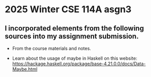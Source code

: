 # 2025 Winter CSE 114A asgn3

## I incorporated elements from the following sources into my assignment submission.

* From the course materials and notes.
- Learn about the usage of maybe in Haskell on this website: https://hackage.haskell.org/package/base-4.21.0.0/docs/Data-Maybe.html


